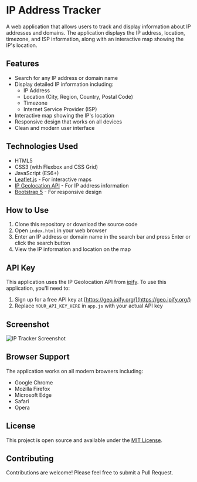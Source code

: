 # IP Address Tracker

A web application that allows users to track and display information about IP addresses and domains. The application displays the IP address, location, timezone, and ISP information, along with an interactive map showing the IP's location.

## Features

- Search for any IP address or domain name
- Display detailed IP information including:
  - IP Address
  - Location (City, Region, Country, Postal Code)
  - Timezone
  - Internet Service Provider (ISP)
- Interactive map showing the IP's location
- Responsive design that works on all devices
- Clean and modern user interface

## Technologies Used

- HTML5
- CSS3 (with Flexbox and CSS Grid)
- JavaScript (ES6+)
- [Leaflet.js](https://leafletjs.com/) - For interactive maps
- [IP Geolocation API](https://geo.ipify.org/) - For IP address information
- [Bootstrap 5](https://getbootstrap.com/) - For responsive design

## How to Use

1. Clone this repository or download the source code
2. Open `index.html` in your web browser
3. Enter an IP address or domain name in the search bar and press Enter or click the search button
4. View the IP information and location on the map

## API Key

This application uses the IP Geolocation API from [ipify](https://geo.ipify.org/). To use this application, you'll need to:

1. Sign up for a free API key at [https://geo.ipify.org/](https://geo.ipify.org/)
2. Replace `YOUR_API_KEY_HERE` in `app.js` with your actual API key

## Screenshot

![IP Tracker Screenshot](screenshot.png)

## Browser Support

The application works on all modern browsers including:
- Google Chrome
- Mozilla Firefox
- Microsoft Edge
- Safari
- Opera

## License

This project is open source and available under the [MIT License](LICENSE).

## Contributing

Contributions are welcome! Please feel free to submit a Pull Request.
